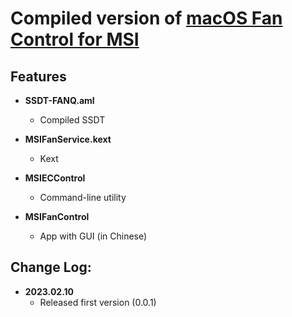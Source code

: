 # Compiled version of [macOS Fan Control for MSI](https://github.com/lgs3137/MSIFanControl)

## Features

* **SSDT-FANQ.aml**
   * Compiled SSDT

* **MSIFanService.kext**
   * Kext

* **MSIECControl**
   * Command-line utility

* **MSIFanControl**
   * App with GUI (in Chinese)
   
## **Change Log**:

- **2023.02.10**
	- Released first version (0.0.1)
